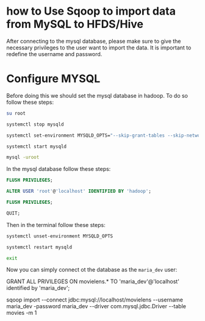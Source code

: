 # how to Use Sqoop to import data from MySQL to HFDS/Hive


After connecting to the mysql database, please make sure to give the necessary privileges to the user
want to import the data. It is important to redefine the username and password.
 
# Configure MYSQL
Before doing this we should set the mysql database in hadoop. To do so follow these steps:
```bash
su root

systemctl stop mysqld

systemctl set-environment MYSQLD_OPTS="--skip-grant-tables --skip-networking"

systemctl start mysqld

mysql -uroot
```
In the mysql database follow these steps:
```sql
FLUSH PRIVILEGES;

ALTER USER 'root'@'localhost' IDENTIFIED BY 'hadoop';

FLUSH PRIVILEGES;

QUIT;
```
Then in the terminal follow these steps:
```bash
systemctl unset-environment MYSQLD_OPTS

systemctl restart mysqld

exit

```
Now you can simply connect ot the database as the ```maria_dev``` user:

GRANT ALL PRIVILEGES ON movielens.* TO 'maria_dev'@'localhost' identified by 'maria_dev';

sqoop import --connect jdbc:mysql://localhost/movielens --username maria_dev -password maria_dev --driver com.mysql.jdbc.Driver --table movies -m 1